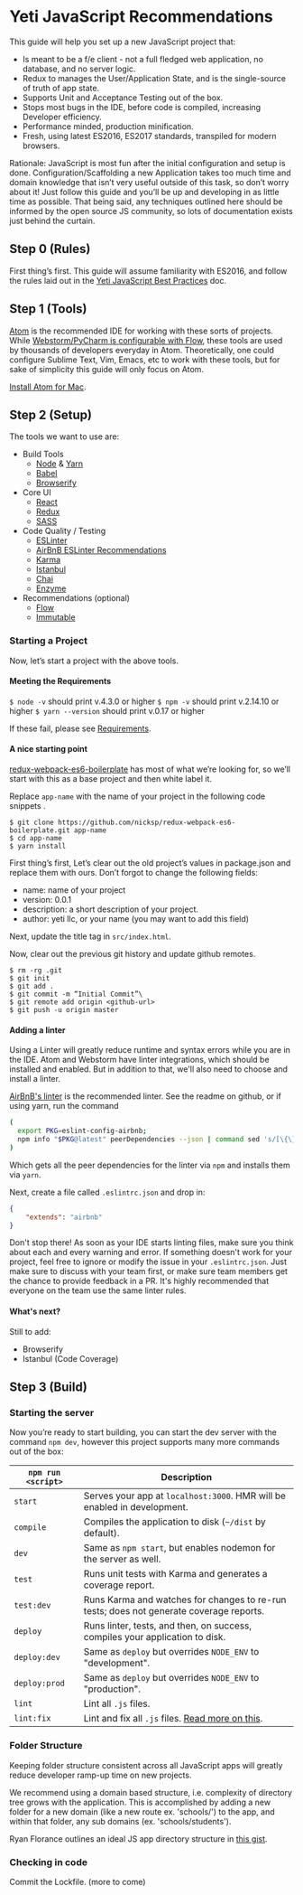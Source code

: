 # Yeti JavaScript Recommendations

This guide will help you set up a new JavaScript project that:

- Is meant to be a f/e client - not a full fledged web application, no database, and no server logic.
- Redux to manages the User/Application State, and is the single-source of truth of app state.
- Supports Unit and Acceptance Testing out of the box.
- Stops most bugs in the IDE, before code is compiled, increasing Developer efficiency.
- Performance minded, production minification.
- Fresh, using latest ES2016, ES2017 standards, transpiled for modern browsers.

Rationale:
JavaScript is most fun after the initial configuration and setup  is done. Configuration/Scaffolding a new Application takes too much time and domain knowledge that isn’t very useful outside of this task, so don’t worry about it! Just follow this guide and you’ll be up and developing in as little time as possible. That being said, any techniques outlined here should be informed by the open source JS community, so lots of documentation exists just behind the curtain.

## Step 0 (Rules)
First thing’s first. This guide will assume familiarity with ES2016, and follow the rules laid out in the [Yeti JavaScript Best Practices](https://github.com/koleary94/javascript-best-practices) doc.

## Step 1 (Tools)
[Atom](https://atom.io/) is the recommended IDE for working with these sorts of projects. While [Webstorm/PyCharm is configurable with Flow](https://www.jetbrains.com/help/pycharm/2016.3/using-the-flow-type-checker.html), these tools are used by thousands of developers everyday in Atom. Theoretically, one could configure Sublime Text, Vim, Emacs, etc to work with these tools, but for sake of simplicity this guide will only focus on Atom.

[Install Atom for Mac](https://atom.io/download/mac).

## Step 2 (Setup)

The tools we want to use are:

- Build Tools
	- [Node](https://nodejs.org/en/) & [Yarn](https://github.com/yarnpkg/yarn)
	- [Babel](https://babeljs.io/)
	- [Browserify](http://browserify.org/)
- Core UI
	- [React](https://facebook.github.io/react/)
	- [Redux](http://redux.js.org/)
	- [SASS](https://github.com/sass/node-sass)
- Code Quality / Testing
	- [ESLinter](http://eslint.org/)
	- [AirBnB ESLinter Recommendations](https://github.com/airbnb/javascript/blob/master/linters/.eslintrc)
	- [Karma](https://karma-runner.github.io/1.0/index.html)
	- [Istanbul](https://github.com/gotwarlost/istanbul)
	- [Chai](http://chaijs.com/)
	- [Enzyme](https://github.com/airbnb/enzyme)
- Recommendations (optional)
	- [Flow](https://flowtype.org/)
	- [Immutable](https://facebook.github.io/immutable-js/)

### Starting a Project

Now, let’s start a project with the above tools.

#### Meeting the Requirements

`$ node -v` should print v.4.3.0 or higher
`$ npm -v` should print v.2.14.10 or higher
`$ yarn --version` should print v.0.17 or higher

If these fail, please see [Requirements](requirements.md).

#### A nice starting point

[redux-webpack-es6-boilerplate](https://github.com/nicksp/redux-webpack-es6-boilerplate) has most of what we’re looking for, so we’ll start with this as a base project and then white label it.

Replace `app-name` with the name of your project in the following code snippets .

```
$ git clone https://github.com/nicksp/redux-webpack-es6-boilerplate.git app-name
$ cd app-name
$ yarn install
```

First thing’s first, Let’s clear out the old project’s values in package.json and replace them with ours. Don’t forgot to change the following fields:

- name: name of your project
- version: 0.0.1
- description: a short description of your project.
- author: yeti llc, or your name (you may want to add this field)

Next, update the title tag in `src/index.html`.

Now, clear out the previous git history and update github remotes.

```
$ rm -rg .git
$ git init
$ git add .
$ git commit -m “Initial Commit”\
$ git remote add origin <github-url>
$ git push -u origin master
```


#### Adding a linter

Using a Linter will greatly reduce runtime and syntax errors while you are in the IDE. Atom and Webstorm have linter integrations, which should be installed and enabled. But in addition to that, we'll also need to choose and install a linter.

[AirBnB's linter](https://github.com/airbnb/javascript/tree/master/packages/eslint-config-airbnb) is the recommended linter.  See the readme on github, or if using yarn, run the command

```sh
(
  export PKG=eslint-config-airbnb;
  npm info "$PKG@latest" peerDependencies --json | command sed 's/[\{\},]//g ; s/: /@/g' | xargs yarn add "$PKG@latest" --dev
)
```

Which gets all the peer dependencies for the linter via `npm` and installs them via `yarn`.

Next, create a file called `.eslintrc.json` and drop in:

```JSON
{
    "extends": "airbnb"
}
```

Don't stop there! As soon as your IDE starts linting files, make sure you think about each and every warning and error. If something doesn't work for your project, feel free to ignore or modify the issue in your `.eslintrc.json`. Just make sure to discuss with your team first, or make sure team members get the chance to provide feedback in a PR. It's highly recommended that everyone on the team use the same linter rules.

#### What's next?

Still to add:

- Browserify
- Istanbul (Code Coverage)

## Step 3 (Build)

### Starting the server

Now you’re ready to start building, you can start the dev server with the command `npm dev`, however this project supports many more commands out of the box:

|`npm run <script>`|Description|
|------------------|-----------|
|`start`|Serves your app at `localhost:3000`. HMR will be enabled in development.|
|`compile`|Compiles the application to disk (`~/dist` by default).|
|`dev`|Same as `npm start`, but enables nodemon for the server as well.|
|`test`|Runs unit tests with Karma and generates a coverage report.|
|`test:dev`|Runs Karma and watches for changes to re-run tests; does not generate coverage reports.|
|`deploy`|Runs linter, tests, and then, on success, compiles your application to disk.|
|`deploy:dev`|Same as `deploy` but overrides `NODE_ENV` to "development".|
|`deploy:prod`|Same as `deploy` but overrides `NODE_ENV` to "production".|
|`lint`|Lint all `.js` files.|
|`lint:fix`|Lint and fix all `.js` files. [Read more on this](http://eslint.org/docs/user-guide/command-line-interface.html#fix).|


### Folder Structure

Keeping folder structure consistent across all JavaScript apps will greatly reduce developer ramp-up time on new projects.

We recommend using a domain based structure, i.e. complexity of directory tree grows with the application. This is accomplished by adding a new folder for a new domain (like a new route ex. 'schools/') to the app, and within that folder, any sub domains (ex. 'schools/students'). 

Ryan Florance outlines an ideal JS app directory structure in [this gist](https://gist.github.com/ryanflorence/daafb1e3cb8ad740b346).


### Checking in code

Commit the Lockfile. (more to come)
